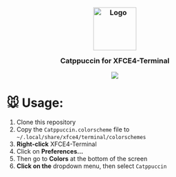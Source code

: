 <h3 align="center">
	<img src="https://raw.githubusercontent.com/catppuccin/catppuccin/dev/assets/logos/exports/1544x1544_circle.png" width="100" alt="Logo"/><br/>
	<img src="https://raw.githubusercontent.com/catppuccin/catppuccin/dev/assets/misc/transparent.png" height="30" width="0px"/>
	Catppuccin for XFCE4-Terminal
	<img src="https://raw.githubusercontent.com/catppuccin/catppuccin/dev/assets/misc/transparent.png" height="30" width="0px"/>
</h3>

<p align="center">
  <img src="https://raw.githubusercontent.com/pacbru1260/xfce4-terminal/main/assets/xfce4-terminal.png"/>
</p>

# 🐭 Usage:
1. Clone this repository 
2. Copy the `Catppuccin.colorscheme` file to `~/.local/share/xfce4/terminal/colorschemes`
3. **Right-click** XFCE4-Terminal
4. Click on **Preferences...**
5. Then go to **Colors** at the bottom of the screen
6. **Click on the** dropdown menu, then select `Catppuccin`

